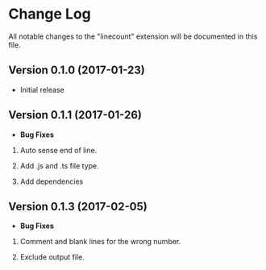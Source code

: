 # Change Log
All notable changes to the "linecount" extension will be documented in this file.


## Version 0.1.0 (2017-01-23)
- Initial release

## Version 0.1.1 (2017-01-26)

- **Bug Fixes**

1. Auto sense end of line.

2. Add .js and .ts file type.

3. Add dependencies

## Version 0.1.3 (2017-02-05)

- **Bug Fixes**

1. Comment and blank lines for the wrong number.

2. Exclude output file.



